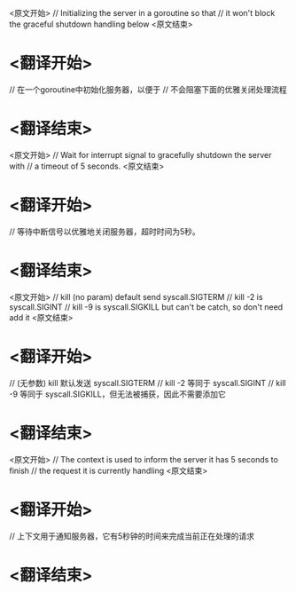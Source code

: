 
<原文开始>
	// Initializing the server in a goroutine so that
	// it won't block the graceful shutdown handling below
<原文结束>

# <翻译开始>
// 在一个goroutine中初始化服务器，以便于
// 不会阻塞下面的优雅关闭处理流程
# <翻译结束>


<原文开始>
	// Wait for interrupt signal to gracefully shutdown the server with
	// a timeout of 5 seconds.
<原文结束>

# <翻译开始>
// 等待中断信号以优雅地关闭服务器，超时时间为5秒。
# <翻译结束>


<原文开始>
	// kill (no param) default send syscall.SIGTERM
	// kill -2 is syscall.SIGINT
	// kill -9 is syscall.SIGKILL but can't be catch, so don't need add it
<原文结束>

# <翻译开始>
// (无参数) kill 默认发送 syscall.SIGTERM
// kill -2 等同于 syscall.SIGINT
// kill -9 等同于 syscall.SIGKILL，但无法被捕获，因此不需要添加它
# <翻译结束>


<原文开始>
	// The context is used to inform the server it has 5 seconds to finish
	// the request it is currently handling
<原文结束>

# <翻译开始>
// 上下文用于通知服务器，它有5秒钟的时间来完成当前正在处理的请求
# <翻译结束>


